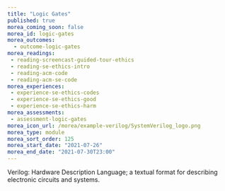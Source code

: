 ```yaml
---
title: "Logic Gates"
published: true
morea_coming_soon: false
morea_id: logic-gates
morea_outcomes:
  - outcome-logic-gates
morea_readings:
 - reading-screencast-guided-tour-ethics
 - reading-se-ethics-intro
 - reading-acm-code
 - reading-acm-se-code
morea_experiences:
 - experience-se-ethics-codes
 - experience-se-ethics-good
 - experience-se-ethics-harm
morea_assessments:
 - assessment-logic-gates
morea_icon_url: /morea/example-verilog/SystemVerilog_logo.png
morea_type: module
morea_sort_order: 125
morea_start_date: "2021-07-26"
morea_end_date: "2021-07-30T23:00"
---
```


Verilog: Hardware Description Language; a textual format for describing electronic circuits and systems.
